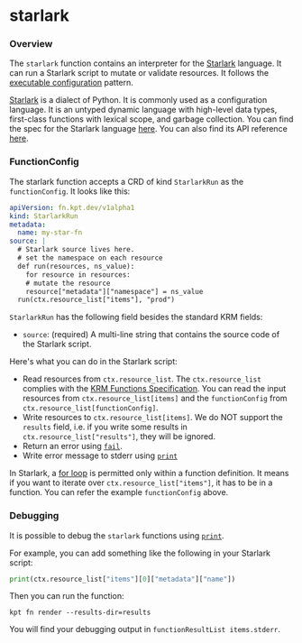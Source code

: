 # starlark

### Overview

<!--mdtogo:Short-->

The `starlark` function contains an interpreter for the [Starlark] language. It
can run a Starlark script to mutate or validate resources. It follows the
[executable configuration] pattern.

[Starlark] is a dialect of Python. It is commonly used as a configuration
language. It is an untyped dynamic language with high-level data types,
first-class functions with lexical scope, and garbage collection. You can find
the spec for the Starlark language [here][spec]. You can also find its API
reference [here][apiref].

<!--mdtogo-->

<!--mdtogo:Long-->

### FunctionConfig

The starlark function accepts a CRD of kind `StarlarkRun` as the
`functionConfig`. It looks like this:

```yaml
apiVersion: fn.kpt.dev/v1alpha1
kind: StarlarkRun
metadata:
  name: my-star-fn
source: |
  # Starlark source lives here.
  # set the namespace on each resource
  def run(resources, ns_value):
    for resource in resources:
    # mutate the resource
    resource["metadata"]["namespace"] = ns_value
  run(ctx.resource_list["items"], "prod")
```

`StarlarkRun` has the following field besides the standard KRM fields:
- `source`: (required) A multi-line string that contains the source code of the
  Starlark script.

Here's what you can do in the Starlark script:

- Read resources from `ctx.resource_list`. The `ctx.resource_list` complies with
  the [KRM Functions Specification]. You can read the input resources from
  `ctx.resource_list[items]` and the `functionConfig` from
  `ctx.resource_list[functionConfig]`.
- Write resources to `ctx.resource_list[items]`. We do NOT support the `results`
  field, i.e. if you write some results in `ctx.resource_list["results"]`, they
  will be ignored.
- Return an error using [`fail`][fail].
- Write error message to stderr using [`print`][print]

In Starlark, a [for loop] is permitted only within a function definition. It
means if you want to iterate over `ctx.resource_list["items"]`, it has to be in
a function. You can refer the example `functionConfig` above.

### Debugging

<!-- TODO: fix https://github.com/GoogleContainerTools/kpt/issues/2200 -->

It is possible to debug the `starlark` functions using [`print`][print].

For example, you can add something like the following in your Starlark script:

```python
print(ctx.resource_list["items"][0]["metadata"]["name"])
```

Then you can run the function:

```shell
kpt fn render --results-dir=results
```

You will find your debugging output in `functionResultList items.stderr`.

<!--mdtogo-->

[Starlark]: https://docs.bazel.build/versions/master/skylark/language.html
[executable configuration]: https://kpt.dev/book/05-developing-functions/04-executable-configuration
[spec]: https://github.com/bazelbuild/starlark/blob/master/spec.md
[apiref]: https://docs.bazel.build/versions/master/skylark/lib/skylark-overview.html
[KRM Functions Specification]: https://kpt.dev/book/05-developing-functions/01-functions-specification
[for loop]: https://github.com/bazelbuild/starlark/blob/master/spec.md#for-loops
[fail]: https://docs.bazel.build/versions/master/skylark/lib/globals.html#fail
[print]: https://docs.bazel.build/versions/master/skylark/lib/globals.html#print
